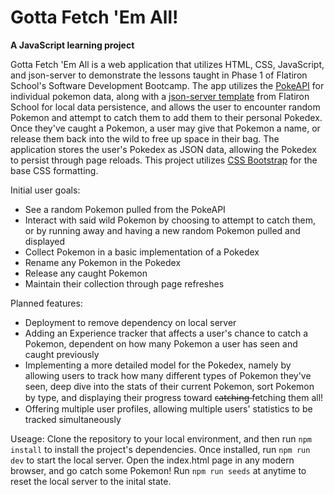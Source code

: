 # Gotta Fetch 'Em All!
**A JavaScript learning project**

Gotta Fetch 'Em All is a web application that utilizes HTML, CSS, JavaScript, and json-server to demonstrate the lessons taught in Phase 1 of Flatiron School's Software Development Bootcamp. The app utilizes the <a href="https://pokeapi.co/">PokeAPI</a> for individual pokemon data, along with a <a href="https://github.com/learn-co-curriculum/json-server-template">json-server template</a> from Flatiron School for local data persistence, and allows the user to encounter random Pokemon and attempt to catch them to add them to their personal Pokedex. Once they've caught a Pokemon, a user may give that Pokemon a name, or release them back into the wild to free up space in their bag. The application stores the user's Pokedex as JSON data, allowing the Pokedex to persist through page reloads. This project utilizes <a href="https://getbootstrap.com/">CSS Bootstrap</a> for the base CSS formatting. 

Initial user goals:
<ul>
<li>See a random Pokemon pulled from the PokeAPI</li>
<li>Interact with said wild Pokemon by choosing to attempt to catch them, or by running away and having a new random Pokemon pulled and displayed</li>
<li>Collect Pokemon in a basic implementation of a Pokedex</li>
<li>Rename any Pokemon in the Pokedex</li>
<li>Release any caught Pokemon</li>
<li>Maintain their collection through page refreshes</li>
</ul>

Planned features:
<ul>
<li>Deployment to remove dependency on local server</li>
<li>Adding an Experience tracker that affects a user's chance to catch a Pokemon, dependent on how many Pokemon a user has seen and caught previously</li>
<li>Implementing a more detailed model for the Pokedex, namely by allowing users to track how many different types of Pokemon they've seen, deep dive into the stats of their current Pokemon, sort Pokemon by type, and displaying their progress toward c̶a̶t̶c̶h̶i̶n̶g̶ fetching them all!</li>
<li>Offering multiple user profiles, allowing multiple users' statistics to be tracked simultaneously</li>
</ul>

Useage:
Clone the repository to your local environment, and then run ```npm install``` to install the project's dependencies. Once installed, run ```npm run dev``` to start the local server. Open the index.html page in any modern browser, and go catch some Pokemon! Run ```npm run seeds``` at anytime to reset the local server to the inital state.
